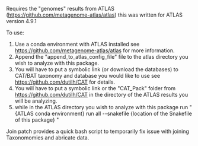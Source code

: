 Requires the "genomes" results from ATLAS (https://github.com/metagenome-atlas/atlas) this was written for ATLAS version 4.9.1

To use:
  1. Use a conda environment with ATLAS installed see https://github.com/metagenome-atlas/atlas for more information. 
  2. Append the "append_to_atlas_config_file" file to the atlas directory you wish to analyze with this package.
  3. You will have to put a symbolic link (or download the databases) to CAT/BAT taxonomy and database you would like to use see https://github.com/dutilh/CAT for details.
  5. You will have to put a symbolic link or the "CAT_Pack" folder from https://github.com/dutilh/CAT in the directory of the ATLAS results you will be analyzing. 
  6. while in the ATLAS directory you wish to analyze with this package run " {ATLAS conda environment} run all --snakefile {location of the Snakefile of this package} "


Join patch provides a quick bash script to temporarily fix issue with joining Taxonomomies and abricate data. 
